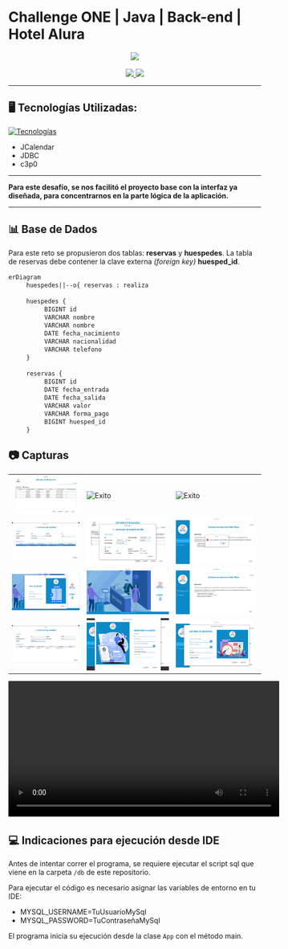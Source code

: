 # Challenge ONE | Java | Back-end | Hotel Alura

<p align="center" >
     <img width="300" src="https://user-images.githubusercontent.com/91544872/189419040-c093db78-c970-4960-8aca-ffcc11f7ffaf.png">
</p>
<p align="center">
     <a href="https://www.linkedin.com/company/oracle/">
          <img src="https://img.shields.io/badge/linkedin:-🧡 Oracle-C74634?style=for-the-badge&logo=linkedin"/>
     </a>
     <a href="https://www.linkedin.com/company/alura-latam/mycompany/">
          <img src="https://img.shields.io/badge/linkedin:-💙 Alura Latam-061E3C?style=for-the-badge&logo=linkedin"/>
     </a>
</p>

---
## 🖥️ Tecnologías Utilizadas:

[![Tecnologías](https://skillicons.dev/icons?i=java,eclipse,mysql&theme=dark)](https://skillicons.dev)

- JCalendar
- JDBC
- c3p0

---

**Para este desafío, se nos facilitó el proyecto base con la interfaz ya diseñada, para concentrarnos en la parte lógica de la aplicación.**

---
## 📊 Base de Dados
Para este reto se propusieron dos tablas: **reservas** y **huespedes**. La tabla de reservas debe contener la clave externa *(foreign key)* **huesped_id**.

```mermaid
erDiagram
     huespedes||--o{ reservas : realiza

     huespedes {
          BIGINT id
          VARCHAR nombre
          VARCHAR nombre
          DATE fecha_nacimiento
          VARCHAR nacionalidad
          VARCHAR telefono
     }

     reservas {
          BIGINT id
          DATE fecha_entrada
          DATE fecha_salida
          VARCHAR valor
          VARCHAR forma_pago
          BIGINT huesped_id
     }

```

## &#128247; Capturas

||||
|-|-|-|
|![Busqueda](gui-screenshots/gui-busqueda.png)|![Exito](gui-screenshots/gui-edici%C3%B3n-huesped-exito.png)|![Exito](gui-screenshots/gui-edici%C3%B3n-reserva-exito.png)|
|![Edición huesped](gui-screenshots/gui-editar-huesped.png)|![Edición reserva](gui-screenshots/gui-editar-reserva.png)|![Error consulta](gui-screenshots/gui-error-registro.png)|
|![Login](gui-screenshots/gui-login.png)|![Menu principal](gui-screenshots/gui-menu-principal.png)|![Menu Usuario](gui-screenshots/gui-menu-usuario.png)|
|![Exito registro](gui-screenshots/gui-registro-exitoso.png)|![Regitro huesped](gui-screenshots/gui-registro-huesped.png)|![Registro Reserva](gui-screenshots/gui-reservas-view.png)|

<div align="center" >
     <video width="540" controls>
     <source src="gui-screenshots/hotel-alura.mp4" type="video/mp4">
     </video>
</div>

## &#128187; Indicaciones para ejecución desde IDE

Antes de intentar correr el programa, se requiere ejecutar el script sql que viene en la carpeta `/db` de este repositorio.

Para ejecutar el código es necesario asignar las variables de entorno en tu IDE:
- MYSQL_USERNAME=TuUsuarioMySql
- MYSQL_PASSWORD=TuContraseñaMySql

El programa inicia su ejecución desde la clase `App` con el método main.
